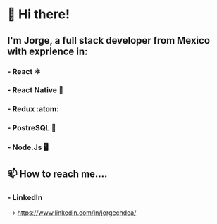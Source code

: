 # 👋 Hi there!


## I'm Jorge, a full stack developer from Mexico with exprience in:

### - React :atom_symbol:
### - React Native :iphone:
### - Redux :atom:
### - PostreSQL :elephant:
### - Node.Js :desktop_computer:


## 📫 How to reach me....
### -  LinkedIn 
  --> https://www.linkedin.com/in/jorgechdea/

<!---
jorgechdea/jorgechdea is a ✨ special ✨ repository because its `README.md` (this file) appears on your GitHub profile.
You can click the Preview link to take a look at your changes.
--->
